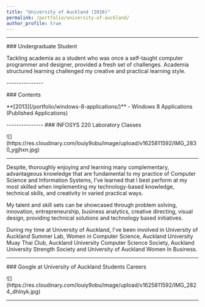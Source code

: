 ```yaml
---
title: "University of Auckland (2016)"
permalink: /portfolio/university-of-auckland/
author_profile: true
---
```

---------------
<p></p>
### Undergraduate Student
<p></p>
Tackling academia as a student who was once a self-taught computer programmer and designer, provided a fresh set of challenges. Academia structured learning challenged my creative and practical learning style. 
<p></p>
---------------
<p></p><p></p>
### Contents
<p></p>
**[2013](/portfolio/windows-8-applications/)** - Windows 8 Applications (Published Applications)

<p></p><p></p>
---------------
### INFOSYS 220 Laboratory Classes
<p></p>
![](https://res.cloudinary.com/louiy9obu/image/upload/v1625811592/IMG_2830_ygjhxn.jpg)

---------------

Despite, thoroughly enjoying and learning many complementary, advantageous knowledge that are fundamental to my practice of Computer Science and Information Systems, I've learned that I best perform at my most skilled when implementing my technology-based knowledge, technical skills, and creativity in varied practical ways.

My talent and skill sets can be showcased through problem solving, innovation, entrepreneurship, business analytics, creative directing, visual design, providing technical solutions and technology based initiatives.

During my time at University of Auckland, I've been involved in University of Auckland Summer Lab, Women in Computer Science, Auckland University Muay Thai Club, Auckland University Computer Science Society, Auckland University Strength Society and University of Auckland Women In Business.

---------------
<p></p>
### Google at University of Auckland Students Careers
<p></p>
![](https://res.cloudinary.com/louiy9obu/image/upload/v1625811592/IMG_2824_dhlnyk.jpg)

---------------

